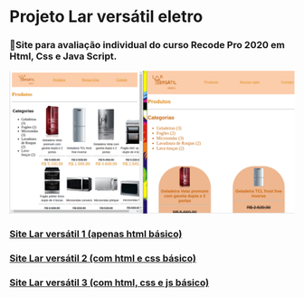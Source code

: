 # Projeto Lar versátil eletro
###  📌Site para avaliação individual do curso  Recode Pro 2020 em Html, Css e Java Script. 
![gifinterativo](https://github.com/lrolivera/Projeto-lar-versatil/blob/master/site.gif)
 <h3> <a href="https://larversatil-projeto.netlify.app/index.html"> Site Lar versátil 1 (apenas html básico) </a>
</h3>
<h3> <a href="https://larversatil2-projeto.netlify.app/index.html"> Site Lar versátil 2 (com html e css básico) </a>
</h3>
<h3> <a href="https://larversatil3-projeto.netlify.app/index.html"> Site Lar versátil 3 (com html, css e js básico) </a>
</h3>


